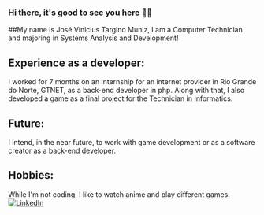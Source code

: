 ### Hi there, it's good to see you here 👾👋

##My name is José Vinicius Targino Muniz, I am a Computer Technician and majoring in Systems Analysis and Development!

## Experience as a developer:
I worked for 7 months on an internship for an internet provider in Rio Grande do Norte, GTNET, as a back-end developer in php. 
Along with that, I also developed a game as a final project for the Technician in Informatics.
## Future:
I intend, in the near future, to work with game development or as a software creator as a back-end developer.
## Hobbies:
While I'm not coding, I like to watch anime and play different games.
[![LinkedIn](https://img.shields.io/badge/linkedin-%230077B5.svg?style=for-the-badge&logo=linkedin&logoColor=white)](https://www.linkedin.com/in/josé-muniz-374685209/)
<!--
**ViniciusMuniz-1/ViniciusMuniz-1** is a ✨ _special_ ✨ repository because its `README.md` (this file) appears on your GitHub profile.

Here are some ideas to get you started:

- 🔭 I’m currently working on ...
- 🌱 I’m currently learning ...
- 👯 I’m looking to collaborate on ...
- 🤔 I’m looking for help with ...
- 💬 Ask me about ...
- 📫 How to reach me: ...
- 😄 Pronouns: ...
- ⚡ Fun fact: ...
-->
